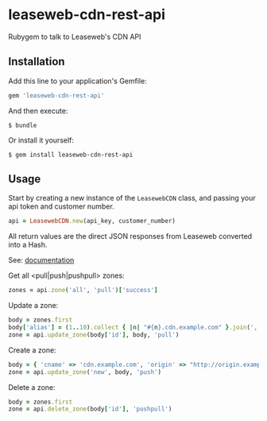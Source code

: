 leaseweb-cdn-rest-api
=====================

Rubygem to talk to Leaseweb's CDN API

## Installation

Add this line to your application's Gemfile:

```ruby
gem 'leaseweb-cdn-rest-api'
```

And then execute:

```
$ bundle
```

Or install it yourself:

```
$ gem install leaseweb-cdn-rest-api
```

## Usage

Start by creating a new instance of the `LeasewebCDN` class, and passing your api token and customer number.

```ruby
api = LeasewebCDN.new(api_key, customer_number)
```

All return values are the direct JSON responses from Leaseweb converted into a Hash.

See: [documentation](https://my.leasewebcdn.com/manuals/api/html/introduction.html)

Get all <pull|push|pushpull> zones:

```ruby
zones = api.zone('all', 'pull')['success']
```

Update a zone:

```ruby
body = zones.first
body['alias'] = (1..10).collect { |n| "#{n}.cdn.example.com" }.join(',')
zone = api.update_zone(body['id'], body, 'pull')
```

Create a zone:

```ruby
body = { 'cname' => 'cdn.example.com', 'origin' => "http://origin.example.com", 'active' => 1 }
zone = api.update_zone('new', body, 'push')
```

Delete a zone:

```ruby
body = zones.first
zone = api.delete_zone(body['id'], 'pushpull')
```
